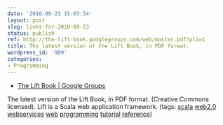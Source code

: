 ```yaml
---
date: '2010-09-23 15:03:34'
layout: post
slug: links-for-2010-09-23
status: publish
ref: http://the-lift-book.googlegroups.com/web/master.pdf?pli=1
title: The latest version of the Lift Book, in PDF format.
wordpress_id: '989'
categories:
- Programming
---
```


  * [The Lift Book | Google Groups](http://the-lift-book.googlegroups.com/web/master.pdf?pli=1)


The latest version of the Lift Book, in PDF format. (Creative Commons licensed).  Lift is a Scala web application framework. (tags: [scala](http://delicious.com/eob/scala) [web2.0](http://delicious.com/eob/web2.0) [webservices](http://delicious.com/eob/webservices) [web](http://delicious.com/eob/web) [programming](http://delicious.com/eob/programming) [tutorial](http://delicious.com/eob/tutorial) [reference](http://delicious.com/eob/reference))



